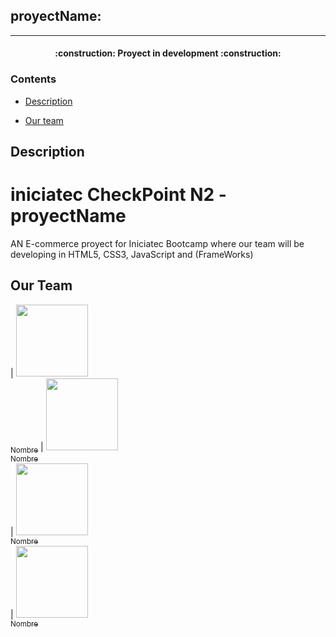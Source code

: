 ## proyectName:
<hr>

<h4 align="center">
:construction: Proyect in development :construction:
</h4>

### Contents 

- [Description](#description)

- [Our team](#our-team)


## Description
# iniciatec CheckPoint N2 - proyectName
AN E-commerce proyect for Iniciatec Bootcamp where our team will be developing in HTML5, CSS3, JavaScript and (FrameWorks)

## Our Team
| [<img src="https://avatars.githubusercontent.com/u/90355395?v=4" width=115><br><sub>Nombre</sub>](https://github.com/DaiM24) 
| [<img src="https://avatars.githubusercontent.com/u/47448020?v=4" width=115><br><sub>Nombre</sub>](https://github.com/Leandro97ramos)  
| [<img src="https://avatars.githubusercontent.com/u/113393980?v=4" width=115><br><sub>Nombre</sub>](https://github.com/catasimonovich4)  
| [<img src="https://avatars.githubusercontent.com/u/102679463?v=4" width=115><br><sub>Nombre</sub>](https://github.com/Axfroy)
